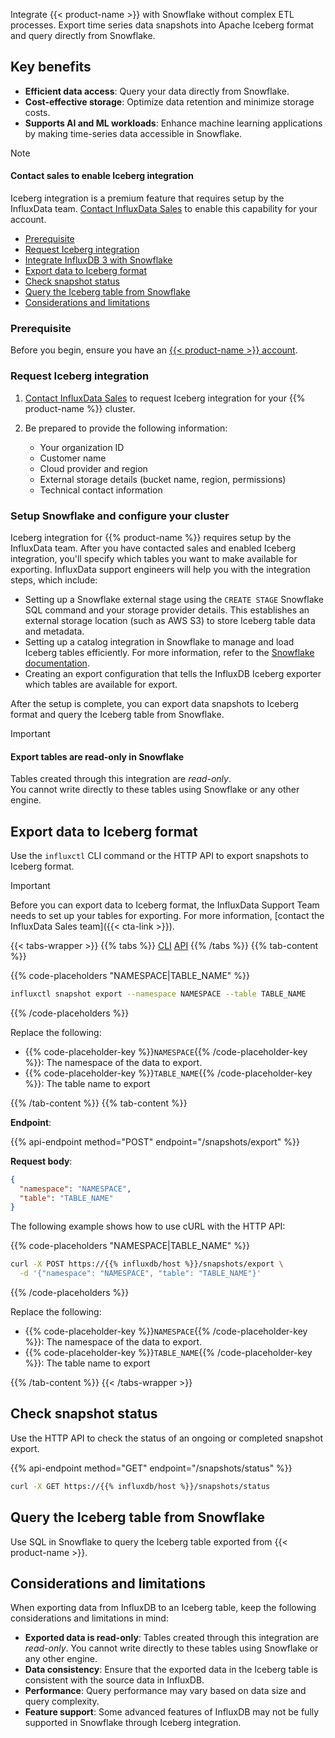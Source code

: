 Integrate {{< product-name >}} with Snowflake without complex ETL processes.
Export time series data snapshots into Apache Iceberg format and query directly from Snowflake.

## Key benefits

- **Efficient data access**: Query your data directly from Snowflake.
- **Cost-effective storage**: Optimize data retention and minimize storage costs.
- **Supports AI and ML workloads**: Enhance machine learning applications by making time-series data accessible in Snowflake.

> [!Note]
> #### Contact sales to enable Iceberg integration
>  
> Iceberg integration is a premium feature that requires setup by the InfluxData team.
> [Contact InfluxData Sales](https://www.influxdata.com/contact-sales/) to enable this capability for your account.

- [Prerequisite](#prerequisite)
- [Request Iceberg integration](#request-iceberg-integration)
- [Integrate InfluxDB 3 with Snowflake](#integrate-influxdb-3-with-snowflake)
- [Export data to Iceberg format](#export-data-to-iceberg-format)
- [Check snapshot status](#check-snapshot-status)
- [Query the Iceberg table from Snowflake](#query-the-iceberg-table-from-snowflake)
- [Considerations and limitations](#considerations-and-limitations)

### Prerequisite

Before you begin, ensure you have an [{{< product-name >}} account](/influxdb3/cloud-dedicated/get-started/setup/).

### Request Iceberg integration

1. [Contact InfluxData Sales](https://www.influxdata.com/contact-sales/) to request Iceberg integration for your {{% product-name %}} cluster. 

2. Be prepared to provide the following information:
   - Your organization ID
   - Customer name
   - Cloud provider and region
   - External storage details (bucket name, region, permissions)
   - Technical contact information

### Setup Snowflake and configure your cluster 

Iceberg integration for {{% product-name %}} requires setup by the InfluxData team.
After you have contacted sales and enabled Iceberg integration, you'll specify which
tables you want to make available for exporting.
InfluxData support engineers will help you with the integration steps, which include:

- Setting up a Snowflake external stage using the `CREATE STAGE` Snowflake SQL command and your storage provider details.
This establishes an external storage location (such as AWS S3) to store Iceberg table data and metadata.
- Setting up a catalog integration in Snowflake to manage and load Iceberg tables efficiently.
For more information, refer to the [Snowflake documentation](https://docs.snowflake.com/en/user-guide/tables-iceberg-configure-catalog-integration).
- Creating an export configuration that tells the InfluxDB Iceberg exporter which tables are available for export.

After the setup is complete, you can export data snapshots to Iceberg format and query the Iceberg table from Snowflake.

> [!Important]
> #### Export tables are read-only in Snowflake
> 
> Tables created through this integration are _read-only_.  
> You cannot write directly to these tables using Snowflake or any other engine. 
> 

## Export data to Iceberg format

Use the `influxctl` CLI command or the HTTP API to export snapshots to Iceberg format.

> [!Important]
> Before you can export data to Iceberg format, the InfluxData Support Team needs
> to set up your tables for exporting.
> For more information, [contact the InfluxData Sales team]({{< cta-link >}}).

{{< tabs-wrapper >}}
{{% tabs %}}
[CLI](#cli)
[API](#api)
{{% /tabs %}}
{{% tab-content %}}

{{% code-placeholders "NAMESPACE|TABLE_NAME" %}}
```bash
influxctl snapshot export --namespace NAMESPACE --table TABLE_NAME 
```
{{% /code-placeholders %}}

Replace the following:

- {{% code-placeholder-key %}}`NAMESPACE`{{% /code-placeholder-key %}}: The namespace of the data to export. <!-- Namespace might need more explanation --> 
- {{% code-placeholder-key %}}`TABLE_NAME`{{% /code-placeholder-key %}}: The table name to export

{{% /tab-content %}}
{{% tab-content %}}

**Endpoint**:

{{% api-endpoint method="POST" endpoint="/snapshots/export" %}}

**Request body**:
  
```json
{
  "namespace": "NAMESPACE",
  "table": "TABLE_NAME"
}
```

The following example shows how to use cURL with the HTTP API:

{{% code-placeholders "NAMESPACE|TABLE_NAME" %}}
```bash
curl -X POST https://{{% influxdb/host %}}/snapshots/export \
  -d '{"namespace": "NAMESPACE", "table": "TABLE_NAME"}'
```
{{% /code-placeholders %}}

Replace the following:

- {{% code-placeholder-key %}}`NAMESPACE`{{% /code-placeholder-key %}}: The namespace of the data to export. <!--Might need more explanation--> 
- {{% code-placeholder-key %}}`TABLE_NAME`{{% /code-placeholder-key %}}: The table name to export

{{% /tab-content %}}
{{< /tabs-wrapper >}}

## Check snapshot status

Use the HTTP API to check the status of an ongoing or completed snapshot export.

{{% api-endpoint method="GET" endpoint="/snapshots/status" %}}

```bash
curl -X GET https://{{% influxdb/host %}}/snapshots/status
```

## Query the Iceberg table from Snowflake

Use SQL in Snowflake to query the Iceberg table exported from {{< product-name >}}.

## Considerations and limitations

When exporting data from InfluxDB to an Iceberg table, keep the following considerations and limitations in mind:

- **Exported data is read-only**: Tables created through this integration are _read-only_. You cannot write directly to these tables using Snowflake or any other engine.
- **Data consistency**: Ensure that the exported data in the Iceberg table is consistent with the source data in InfluxDB.
- **Performance**: Query performance may vary based on data size and query complexity.
- **Feature support**: Some advanced features of InfluxDB may not be fully supported in Snowflake through Iceberg integration.

